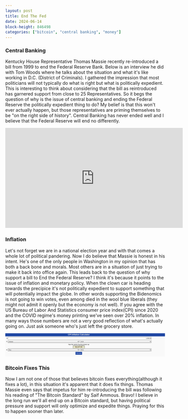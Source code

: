 ```yaml
---
layout: post
title: End The Fed
date: 2024-06-14
block-height: 846498
categories: ["bitcoin", "central banking", "money"]
---
```


### Central Banking

Kentucky House Representative Thomas Massie recently re-introduced a bill from 1999 to end the Federal Reserve Bank. Below is an interview he did with Tom Woods where he talks about the situation and what it's like working in D.C. (District of Criminals). I gathered the impression that most politicians will not typically do what is right but what is politically expedient. This is interesting to think about considering that the bill as reintroduced has garnered support from close to 25 Representatives. So it begs the question of why is the issue of central banking and ending the Federal Reserve the politically expedient thing to do? My belief is that this won't ever actually happen, but those representatives are priming themselves to be "on the right side of history". Central Banking has never ended well and I believe that the Federal Reserve will end no differently.

<iframe width="560" height="315" src="https://www.youtube.com/embed/qo7PEf5rX60?si=H7M35MZ5hahf0JPh" title="YouTube video player" frameborder="0" allow="accelerometer; autoplay; clipboard-write; encrypted-media; gyroscope; picture-in-picture; web-share" referrerpolicy="strict-origin-when-cross-origin" allowfullscreen></iframe>

### Inflation

Let's not forget we are in a national election year and with that comes a whole lot of political pandering. Now I do believe that Massie is honest in his intent. He's one of the only people in Washington in my opinion that has both a back bone and morals. Most others are in a situation of just trying to make it back into office again. This leads back to the question of why support a bill to End the Federal Reserve? I think it's because it points to the issue of inflation and monetary policy. When the clown car is heading towards the precipice it's not politically expedient to support something that will potentially impact the globe. In other words supporting the Bidenomics is not going to win votes, even among died in the wool blue liberals (they might not admit it openly but the economy is not well). If you agree with the US Bureau of Labor And Statistics consumer price index(CPI) since 2020 and the COVID regime's money printing we've seen over 20% inflation. In many ways those numbers are not a very good reflection of what's actually going on. Just ask someone who's just left the grocery store.

![alt text](../../assets/images/cpi-2020-2024.png)

### Bitcoin Fixes This

Now I am not one of those that believes bitcoin fixes everything(although it fixes a lot), in this situation it's apparent that it does fix things. Thomas Massie even says that impetus for him re-introducing the bill was following his reading of "The Bitcoin Standard" by Saif Ammous. Bravo! I believe in the long run we'll all end up on a Bitcoin standard, but having political pressure and support will only optimize and expedite things. Praying for this to happen sooner than later.
